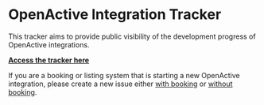 # OpenActive Integration Tracker

This tracker aims to provide public visibility of the development progress of OpenActive integrations.

**[Access the tracker here](https://github.com/orgs/openactive/projects/18)**

If you are a booking or listing system that is starting a new OpenActive integration, please create a new issue either [with booking](https://github.com/openactive/activation/issues/new?assignees=&labels=Open+Booking+API+integration&template=openactive-integration-progress-tracker-with-booking.md&title=Name+of+system) or [without booking](https://github.com/openactive/activation/issues/new?assignees=&labels=Open+data+integration&template=openactive-integration-progress-tracker-without-booking.md&title=Name+of+system).
